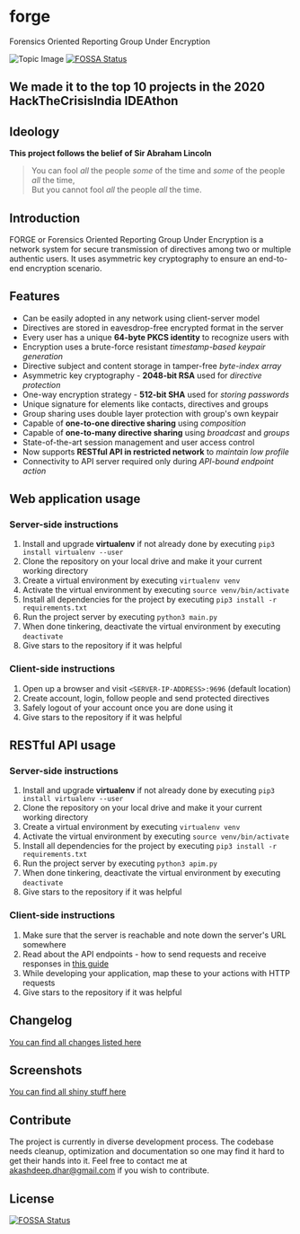 # forge
Forensics Oriented Reporting Group Under Encryption

![Topic Image](pictures/introduc.jpg)
[![FOSSA Status](https://app.fossa.com/api/projects/git%2Bgithub.com%2Fastrosonic%2Fforge.svg?type=shield)](https://app.fossa.com/projects/git%2Bgithub.com%2Fastrosonic%2Fforge?ref=badge_shield)

## We made it to the top 10 projects in the 2020 HackTheCrisisIndia IDEAthon

## Ideology
**This project follows the belief of Sir Abraham Lincoln**
> You can fool *all* the people *some* of the time and *some* of the people *all* the time,  
> But you cannot fool *all* the people *all* the time.

## Introduction
FORGE or Forensics Oriented Reporting Group Under Encryption is a network system for secure transmission of directives among two or multiple authentic users. It uses asymmetric key cryptography to ensure an end-to-end encryption scenario.

## Features
* Can be easily adopted in any network using client-server model
* Directives are stored in eavesdrop-free encrypted format in the server
* Every user has a unique **64-byte PKCS identity** to recognize users with
* Encryption uses a brute-force resistant *timestamp-based keypair generation*
* Directive subject and content storage in tamper-free *byte-index array*
* Asymmetric key cryptography - **2048-bit RSA** used for *directive protection*
* One-way encryption strategy - **512-bit SHA** used for *storing passwords*
* Unique signature for elements like contacts, directives and groups
* Group sharing uses double layer protection with group's own keypair
* Capable of **one-to-one directive sharing** using *composition*
* Capable of **one-to-many directive sharing** using *broadcast* and *groups*
* State-of-the-art session management and user access control
* Now supports **RESTful API in restricted network** to *maintain low profile*
* Connectivity to API server required only during *API-bound endpoint action*

## Web application usage

### Server-side instructions
1.  Install and upgrade **virtualenv** if not already done by executing ```pip3 install virtualenv --user```
2.  Clone the repository on your local drive and make it your current working directory
3.  Create a virtual environment by executing ```virtualenv venv```
4.  Activate the virtual environment by executing ```source venv/bin/activate```
5.  Install all dependencies for the project by executing ```pip3 install -r requirements.txt```
6.  Run the project server by executing ```python3 main.py```
7.  When done tinkering, deactivate the virtual environment by executing ```deactivate```
8.  Give stars to the repository if it was helpful

### Client-side instructions
1. Open up a browser and visit ```<SERVER-IP-ADDRESS>:9696``` (default location)
2. Create account, login, follow people and send protected directives
3. Safely logout of your account once you are done using it
4. Give stars to the repository if it was helpful

## RESTful API usage

### Server-side instructions
1.  Install and upgrade **virtualenv** if not already done by executing ```pip3 install virtualenv --user```
2.  Clone the repository on your local drive and make it your current working directory
3.  Create a virtual environment by executing ```virtualenv venv```
4.  Activate the virtual environment by executing ```source venv/bin/activate```
5.  Install all dependencies for the project by executing ```pip3 install -r requirements.txt```
6.  Run the project server by executing ```python3 apim.py```
7.  When done tinkering, deactivate the virtual environment by executing ```deactivate```
8.  Give stars to the repository if it was helpful

### Client-side instructions
1. Make sure that the server is reachable and note down the server's URL somewhere
2. Read about the API endpoints - how to send requests and receive responses in [this guide](http://github.com/t0xic0der/forge/blob/master/RESTFUL.ipynb)
3. While developing your application, map these to your actions with HTTP requests
4. Give stars to the repository if it was helpful

## Changelog
[You can find all changes listed here](https://github.com/t0xic0der/forge/blob/master/CHANGELOG.md)

## Screenshots
[You can find all shiny stuff here](https://github.com/t0xic0der/forge/blob/master/SCREENSHOTS.md)

## Contribute
The project is currently in diverse development process. The codebase needs cleanup, optimization and documentation so one may find it hard to get their hands into it. Feel free to contact me at akashdeep.dhar@gmail.com if you wish to contribute.


## License
[![FOSSA Status](https://app.fossa.com/api/projects/git%2Bgithub.com%2Fastrosonic%2Fforge.svg?type=large)](https://app.fossa.com/projects/git%2Bgithub.com%2Fastrosonic%2Fforge?ref=badge_large)